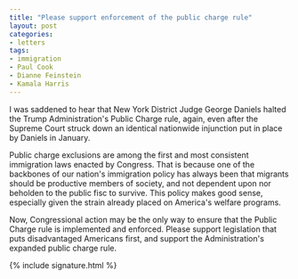 ```yaml
---
title: "Please support enforcement of the public charge rule"
layout: post
categories:
- letters
tags:
- immigration
- Paul Cook
- Dianne Feinstein
- Kamala Harris
---
```


I was saddened to hear that New York District Judge George Daniels halted the Trump Administration's Public Charge rule, again, even after the Supreme Court struck down an identical nationwide injunction put in place by Daniels in January.

Public charge exclusions are among the first and most consistent immigration laws enacted by Congress. That is because one of the backbones of our nation's immigration policy has always been that migrants should be productive members of society, and not dependent upon nor beholden to the public fisc to survive. This policy makes good sense, especially given the strain already placed on America's welfare programs.

Now, Congressional action may be the only way to ensure that the Public Charge rule is implemented and enforced. Please support legislation that puts disadvantaged Americans first, and support the Administration's expanded public charge rule.

{% include signature.html %}
